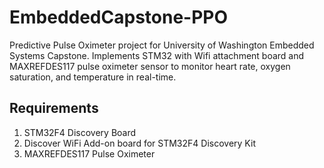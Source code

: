# EmbeddedCapstone-PPO
Predictive Pulse Oximeter project for University of Washington Embedded Systems Capstone. Implements STM32 with Wifi attachment board and MAXREFDES117 pulse oximeter sensor to monitor heart rate, oxygen saturation, and temperature in real-time.

## Requirements
1. STM32F4 Discovery Board
2. Discover WiFi Add-on board for STM32F4 Discovery Kit
3. MAXREFDES117 Pulse Oximeter

